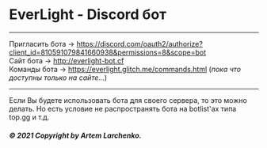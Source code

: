 # EverLight - Discord бот

-------------------------------------------
Пригласить бота -> https://discord.com/oauth2/authorize?client_id=810591079841660938&permissions=8&scope=bot <br>
Сайт бота -> http://everlight-bot.cf <br>
Команды бота -> https://everlight.glitch.me/commands.html (*пока что доступны только на сайте...*)

-------------------------------------------

Если Вы будете использовать бота для своего сервера, то это можно делать. Но есть условие не распространять бота на botlist'ах типа top.gg и т.д. <br>
###### **&copy; 2021 Copyright by Artem Larchenko.**
